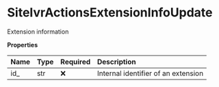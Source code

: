 # SiteIvrActionsExtensionInfoUpdate

Extension information

**Properties**

| Name | Type | Required | Description                         |
| :--- | :--- | :------- | :---------------------------------- |
| id\_ | str  | ❌       | Internal identifier of an extension |

<!-- This file was generated by liblab | https://liblab.com/ -->
